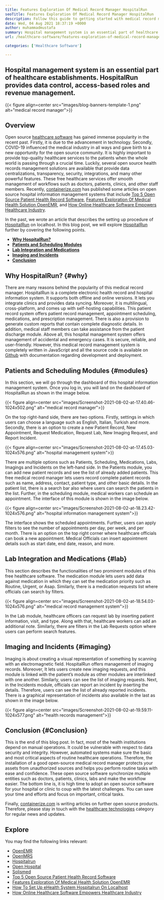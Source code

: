 ```yaml
---
title: Features Exploration Of Medical Record Manager HospitalRun
seoTitle: Features Exploration Of Medical Record Manager HospitalRun
description: Follow this guide to getting started with medical record manager HospitalRun. It is open source, multilingual and automates many of the important processes.
date: Wed, 04 Aug 2021 18:37:19 +0000
author: muhammadmustafa
summary: Hospital management system is an essential part of healthcare establishments. HospitalRun provides data control, access-based roles and revenue management.
url: /healthcare-software/features-exploration-of-medical-record-manager-hospitalrun/

categories: ['Healthcare Software']

---
```

## Hospital management system is an essential part of healthcare establishments. HospitalRun provides data control, access-based roles and revenue management.

{{< figure align=center src="images/blog-banners-template-1.png" alt="medical record manager">}}  

## Overview 

Open source [healthcare software][1] has gained immense popularity in the recent past. Firstly, it is due to the advancement in technology. Secondly, COVID-19 influenced the medical industry in all ways and gave birth to a new opportunity for the open source community. It is highly important to provide top-quality healthcare services to the patients when the whole world is passing through a crucial time. Luckily, several open source health records management solutions are available that provide data centralizations, transparency, security, integrations, and many other powerful features. These free healthcare services offer smooth management of workflows such as doctors, patients, clinics, and other staff members. Recently, [containerize.com][2] has published some articles on open source hospital information management systems that include [Top 5 Open Source Patient Health Record Software][3], [Features Exploration Of Medical Health Solution OpenEMR][4], and [How Online Healthcare Software Empowers Healthcare Industry][5]. 

In the past, we wrote an article that describes the setting up procedure of [HospitalRun][6] on localhost. In this blog post, we will explore [HospitalRun][6] further by covering the following points.

  * **[Why HospitalRun?][7]**
  * **[Patients and Scheduling Modules][8]** 
  * **[Lab Integration and Medications][9]**
  * **[Imaging and Incidents][10]**
  * **[Conclusion][11]** 

## Why HospitalRun? {#why}

There are many reasons behind the popularity of this medical record manager. HospitalRun is a complete electronic health record and hospital information system. It supports both offline and online versions. It lets you integrate clinics and provides data syncing. Moreover, it is multilingual, cross-platform, and comes up with self-hosting capabilities. This patient record system offers patient record management, appointment scheduling, medications, and prescription management. There is also a provision to generate custom reports that contain complete diagnostic details. In addition, medical staff members can take assistance from the patient discharge module. Above all, this hospital management system offers management of accidental and emergency cases. It is secure, reliable, and user-friendly. However, this medical record management system is completely written in JavaScript and all the source code is available on [Github][12] with documentation regarding development and deployment.

## Patients and Scheduling Modules {#modules}

In this section, we will go through the dashboard of this hospital information management system. Once you log in, you will land on the dashboard of HospitalRun as shown in the image below. 

{{< figure align=center src="images/Screenshot-2021-08-02-at-17.40.46-1024x502.png" alt="medical record manager">}}  

On the top right-hand side, there are two options. Firstly, settings in which users can choose a language such as English, Italian, Turkish and more. Secondly, there is an option to create a new Patient Record, New Appointment, Request Medication, Request Lab, New Imaging Request, and Report Incident.

{{< figure align=center src="images/Screenshot-2021-08-02-at-17.45.03-1024x576.png" alt="hospital management system">}}  

There are multiple options such as Patients, Scheduling, Medications, Labs, Imagings and Incidents on the left-hand side. In the Patients module, you can add new patient records and see the list of already added patients. This free medical record manager lets users record complete patient records such as name, address, contact, patient type, and other basic details. In the patient list, there is a search bar also where users can search the patients in the list. Further, in the scheduling module, medical workers can schedule an appointment. The interface of this module is shown in the image below. 

{{< figure align=center src="images/Screenshot-2021-08-02-at-18.23.42-1024x576.png" alt="hospital information management system">}}  

The interface shows the scheduled appointments. Further, users can apply filters to see the number of appointments per day, per week, and per month. There is an option on the top right corner where healthcare officials can book a new appointment. Medical Officials can insert appointment details such as start date, end date, reason, and more. 

## Lab Integration and Medications {#lab}

This section describes the functionalities of two prominent modules of this free healthcare software. The medication module lets users add data against medication in which they can set the medication priority such as Routine, Urgent, or Asap. Similarly, there is a medication requests list where officials can search by filters. 

{{< figure align=center src="images/Screenshot-2021-08-02-at-18.54.03-1024x576.png" alt="medical record management system">}}  

In the Lab module, healthcare officers can request lab by inserting patient information, visit, and type. Along with that, healthcare workers can add an additional note. Similarly, there are filters in the Lab Requests option where users can perform search features. 

## Imaging and Incidents {#imaging}

Imaging is about creating a visual representation of something by scanning with an electromagnetic field. HospitalRun offers management of imaging records. Moreover, It lets users create new imaging requests, and this module is linked with the patient’s module as other modules are interlinked with one another. Similarly, users can see the list of imaging requests. Next, in the Incidents module, officials can report an incident by inserting the details. Therefore, users can see the list of already reported incidents. There is a graphical representation of incidents also available in the last as shown in the image below. 

{{< figure align=center src="images/Screenshot-2021-08-02-at-19.59.11-1024x577.png" alt="health records management">}}  

## Conclusion {#Conclusion}

This is the end of this blog post. In fact, most of the health institutions depend on manual operations. It could be vulnerable with respect to data security and integrity. However, automated systems make sure the basic and most critical aspects of routine healthcare operations. Therefore, the installation of a good open-source medical record manager protects your assets from unauthorized sources and helps you perform routine tasks with ease and confidence. These open source software synchronize multiple entities such as doctors, patients, clinics, labs and make the workflow easier. The bottom line is, it is high time to adopt an open source software for your hospital or clinic to coup with the latest challenges. You can save your time and efforts and focus on important, critical tasks. 

Finally, [containerize.com][2] is writing articles on further open source products. Therefore, please stay in touch with the [healthcare technologies][1] category for regular news and updates. 

## Explore

You may find the following links relevant:

  * [OpenEMR][13]
  * [OpenMRS][14]
  * [Hospitalrun][15]
  * [Open Hospital][16]
  * [Solismed][17]
  * [Top 5 Open Source Patient Health Record Software][3]
  * [Features Exploration Of Medical Health Solution OpenEMR][4]
  * [How To Set Up eHealth System Hospitalrun On Localhost][18]
  * [How Online Healthcare Software Empowers Healthcare Industry][5]

 [1]: https://products.containerize.com/healthcare-technologies/
 [2]: https://www.containerize.com/
 [3]: https://blog.containerize.com/2021/03/05/top-5-open-source-patient-record-management-software/
 [4]: https://blog.containerize.com/healthcare-software/open-source-medical-software-openemr-features/
 [5]: https://blog.containerize.com/2021/02/12/how-online-healthcare-software-empowers-healthcare-industry/
 [6]: https://products.containerize.com/healthcare-technologies/hospitalrun/
 [7]: #why
 [8]: #modules
 [9]: #lab
 [10]: #imaging
 [11]: #Conclusion
 [12]: https://github.com/HospitalRun/hospitalrun
 [13]: https://products.containerize.com/health-care-technologies/openemr
 [14]: https://products.containerize.com/health-care-technologies/openmrs
 [15]: https://products.containerize.com/healthcare-technologies/hospitalrun
 [16]: https://products.containerize.com/healthcare-technologies/open-hospital
 [17]: https://products.containerize.com/healthcare-technologies/solismed
 [18]: https://blog.containerize.com/healthcare-software/how-to-install-hospitalrun-hospital-management-system/